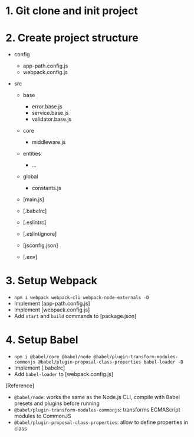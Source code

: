 # 1. Git clone and init project
# 2. Create project structure
  - config
    - app-path.config.js
    - webpack.config.js

  - src
    - base
      - error.base.js
      - service.base.js
      - validator.base.js

    - core
      - middleware.js

    - entities
      - ...

    - global
      - constants.js

    - [main.js]
    - [.babelrc]
    - [.eslintrc]
    - [.eslintignore]
    - [jsconfig.json]
    - [.env]

# 3. Setup Webpack
  - `npm i webpack webpack-cli webpack-node-externals -D`
  - Implement [app-path.config.js]
  - Implement [webpack.config.js]
  - Add `start` and `build` commands to [package.json]

# 4. Setup Babel
  - `npm i @babel/core @babel/node @babel/plugin-transform-modules-commonjs @babel/plugin-proposal-class-properties babel-loader -D`
  - Implement [.babelrc]
  - Add `babel-loader` to [webpack.config.js]

  [Reference]
  - `@babel/node`: works the same as the Node.js CLI, compile with Babel presets and plugins before running
  - `@babel/plugin-transform-modules-commonjs`:  transforms ECMAScript modules to CommonJS
  - `@babel/plugin-proposal-class-properties`: allow to define properties in class

# 